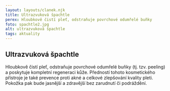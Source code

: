 ```yaml
---
layout: layouts/clanek.njk
title: Ultrazvuková špachtle
perex: Hloubkově čistí pleť, odstraňuje povrchové odumřelé buňky
foto: spachtle2.jpg
alt: ultrazvuková špachtle
tags: aktuality
---
```


## Ultrazvuková špachtle

Hloubkově čistí pleť, odstraňuje povrchové odumřelé buňky (tj. tzv. peeling) a poskytuje kompletní regeneraci kůže. Předností tohoto kosmetického přístroje je také prevence proti akné a celkové zlepšování kvality pleti. Pokožka pak bude jasnější a zdravější bez zarudnutí či podráždění.
